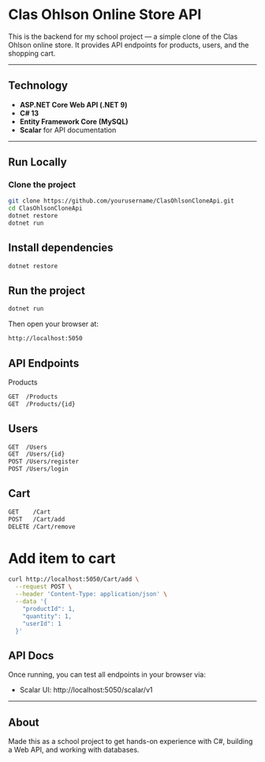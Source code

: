 # Clas Ohlson Online Store API

This is the backend for my school project — a simple clone of the Clas Ohlson online store.
It provides API endpoints for products, users, and the shopping cart.

---

## Technology
- **ASP.NET Core Web API (.NET 9)**
- **C# 13**
- **Entity Framework Core (MySQL)**
- **Scalar** for API documentation

---

## Run Locally

### Clone the project
```bash
git clone https://github.com/yourusername/ClasOhlsonCloneApi.git
cd ClasOhlsonCloneApi
dotnet restore
dotnet run
```

## Install dependencies
```bash
dotnet restore
```

## Run the project
```bash
dotnet run
```

Then open your browser at:
```bash
http://localhost:5050
```

## API Endpoints

Products
```bash
GET  /Products
GET  /Products/{id}
```

## Users

```bash
GET  /Users
GET  /Users/{id}
POST /Users/register
POST /Users/login
```

## Cart

```bash
GET    /Cart
POST   /Cart/add
DELETE /Cart/remove
```

# Add item to cart

```bash
curl http://localhost:5050/Cart/add \
  --request POST \
  --header 'Content-Type: application/json' \
  --data '{
    "productId": 1,
    "quantity": 1,
    "userId": 1
  }'
```

## API Docs
Once running, you can test all endpoints in your browser via:
- Scalar UI: http://localhost:5050/scalar/v1

---

## About
Made this as a school project to get hands-on experience with C#, building a Web API, and working with databases.
